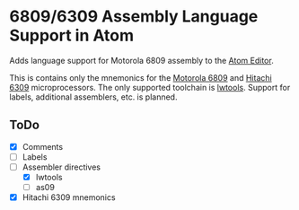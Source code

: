 # 6809/6309 Assembly Language Support in Atom

Adds language support for Motorola 6809 assembly to the [Atom Editor](https://atom.io).

This is contains only the mnemonics for the
[Motorola 6809](https://en.wikipedia.org/wiki/Motorola_6809) and
[Hitachi 6309](https://en.wikipedia.org/wiki/Hitachi_6309)
microprocessors. The only supported toolchain is [lwtools](http://lwtools.projects.l-w.ca).
Support for labels, additional assemblers, etc. is planned.

## ToDo

- [x] Comments
- [ ] Labels
- [ ] Assembler directives
    - [x] lwtools
    - [ ] as09
- [x] Hitachi 6309 mnemonics

